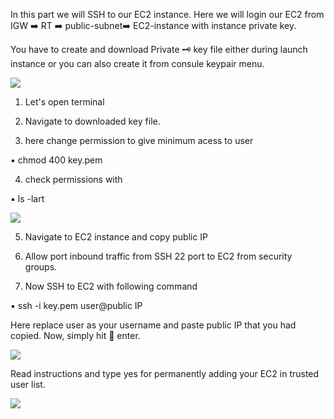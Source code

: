 In this part we will SSH to our EC2 instance. Here we will login our EC2 from IGW ➡️ RT ➡️ public-subnet➡️ EC2-instance with instance private key.

You have to create and download Private 🗝️ key file either during launch instance or you can also create it from consule keypair menu.

![](https://github.com/smitwaman/project-1/blob/main/images/SSH/5.png)

1. Let's open terminal

2. Navigate to downloaded key file.

3. here change permission to give minimum acess to user

 ▪️ chmod 400 key.pem 

4. check permissions with 

 ▪️ ls -lart

![](https://github.com/smitwaman/project-1/blob/main/images/SSH/1.png)

5. Navigate to EC2 instance and copy public IP

6. Allow port inbound traffic from SSH 22 port to EC2 from security groups.

7. Now SSH to EC2 with following command

 ▪️ ssh -i key.pem user@public IP

Here replace user as your username and paste public IP that you had copied. Now, simply hit 🎯 enter.

![](https://github.com/smitwaman/project-1/blob/main/images/SSH/2.png)

Read instructions and type yes for permanently adding your EC2 in trusted user list.

![](https://github.com/smitwaman/project-1/blob/main/images/SSH/4.png)


